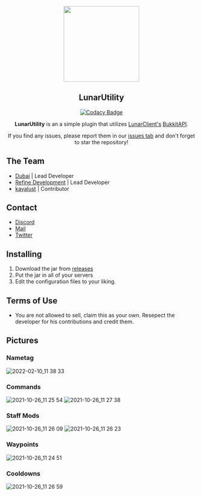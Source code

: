 <div align="center">

  <img src="https://offlinelc.github.io/assets/img/1621344596076.png" width="200"></img>
  ## LunarUtility

</small></i>

[![Codacy Badge](https://api.codacy.com/project/badge/Grade/9194a83417de4c939f617d3f4d47b56f)](https://app.codacy.com/gh/GamerRealm/LunarUtility?utm_source=github.com&utm_medium=referral&utm_content=GamerRealm/LunarUtility&utm_campaign=Badge_Grade_Settings)

**LunarUtility** is an a simple plugin that utilizes [LunarClient's](https://github.com/LunarClient) [BukkitAPI](https://github.com/LunarClient/BukkitAPI).

If you find any issues, please report them in our <a href="https://github.com/RefineDevelopment/LunarUtility/issues">issues tab</a> and don't forget to star the repository!
</div>

## The Team
+ [Dubai](https://github.com/GamerRealm) | Lead Developer
+ [Refine Development](https://github.com/RefineDevelopment) | Lead Developer
+ [kayalust](https://github.com/kayalust) | Contributor

## Contact
- [Discord](https://dsc.gg/refine)
- [Mail](mailto:refinedevelopment@gmail.com)
- [Twitter](https://twitter.com/RefineDev)

## Installing
1. Download the jar from <a href="https://github.com/RefineDevelopment/LunarUtility/releases">releases</a>
2. Put the jar in all of your servers
3. Edit the configuration files to your liking.

## Terms of Use
+ You are not allowed to sell, claim this as your own. Resepect the developer for his contributions and credit them.

## Pictures
### Nametag
![2022-02-10_11 38 33](https://user-images.githubusercontent.com/42650369/154859444-55ffb81b-06b9-497a-9ec5-6c16906b2b83.png)

### Commands
![2021-10-26_11 25 54](https://user-images.githubusercontent.com/42650369/138830339-36b85f2c-5044-4953-b6da-4e67ee30fe84.png)
![2021-10-26_11 27 38](https://user-images.githubusercontent.com/42650369/138829630-3c2fe296-c3b9-4aae-97f6-0f4b70db5f79.png)

### Staff Mods
![2021-10-26_11 26 09](https://user-images.githubusercontent.com/42650369/138829302-7aeaad61-6cf4-426f-954a-43ace12a972f.png)
![2021-10-26_11 26 23](https://user-images.githubusercontent.com/42650369/138829317-7a8c6015-e692-4a84-b1d4-395a286454bb.png)

### Waypoints
![2021-10-26_11 24 51](https://user-images.githubusercontent.com/42650369/138829478-606493b4-072c-429b-897a-c54948407b4b.png)

### Cooldowns
![2021-10-26_11 26 59](https://user-images.githubusercontent.com/42650369/138830407-ce602bdd-9281-4744-9d3d-105af5223f3f.png)

